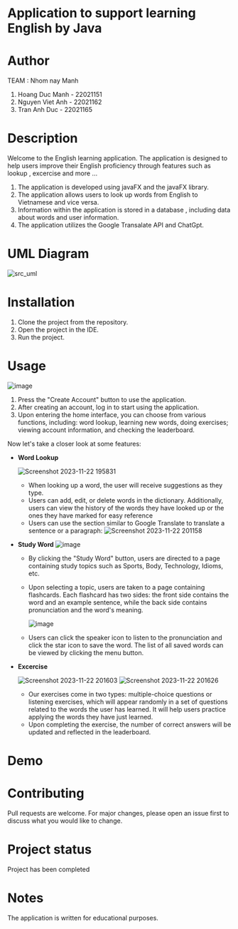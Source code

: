 # Application to support learning English by Java
# Author
TEAM : Nhom nay Manh
1. Hoang Duc Manh - 22021151
2. Nguyen Viet Anh - 22021162
3. Tran Anh Duc - 22021165
# Description
Welcome to the English learning application. The application is designed to help users improve their English proficiency through features such as lookup , excercise and more ...
1. The application is developed using javaFX and the javaFX library.
2. The application allows users to look up words from English to Vietnamese and vice versa.
3. Information within the application is stored in a database , including data about words and user information.
4. The application utilizes the Google Transalate API and ChatGpt.

# UML Diagram
![src_uml](https://github.com/mikebilly/dictionaryEn-Vi/assets/55441313/f8bed12f-5fe5-40e7-b7d1-c3b7a3288365)

# Installation
1. Clone the project from the repository.
2. Open the project in the IDE.
3. Run the project.

# Usage
![image](https://github.com/mikebilly/dictionaryEn-Vi/assets/55441313/609398fc-462f-420c-833a-d59711bd6e60)

1. Press the "Create Account" button to use the application.
2. After creating an account, log in to start using the application.
3. Upon entering the home interface, you can choose from various functions, including: word lookup, learning new words, doing exercises; viewing account information, and checking the leaderboard.

Now let's take a closer look at some features:

- **Word Lookup**


  ![Screenshot 2023-11-22 195831](https://github.com/mikebilly/dictionaryEn-Vi/assets/113889413/ae415d1f-77e1-44c4-ad31-6792d6ce0cda)
  
  - When looking up a word, the user will receive suggestions as they type.
  - Users can add, edit, or delete words in the dictionary. Additionally, users can view the history of the words they have looked up or the ones they have marked for easy reference
  - Users can use the section similar to Google Translate to translate a sentence or a paragraph:
    ![Screenshot 2023-11-22 201158](https://github.com/mikebilly/dictionaryEn-Vi/assets/113889413/15f965f1-00e4-44fe-b164-ada115b970ba)

- **Study Word**
  ![image](https://github.com/mikebilly/dictionaryEn-Vi/assets/55441313/93b9848a-e0dc-4098-a228-9a1b0cfe84c5)

  - By clicking the "Study Word" button, users are directed to a page containing study topics such as Sports, Body, Technology, Idioms, etc.
  - Upon selecting a topic, users are taken to a page containing flashcards. Each flashcard has two sides: the front side contains the word and an example sentence, while the back side contains pronunciation and the word's meaning.
    
    ![image](https://github.com/mikebilly/dictionaryEn-Vi/assets/55441313/8811ad06-6b1c-4480-95fa-efd59e991575)

  - Users can click the speaker icon to listen to the pronunciation and click the star icon to save the word. The list of all saved words can be viewed by clicking the menu button.
    
- **Excercise**

   ![Screenshot 2023-11-22 201603](https://github.com/mikebilly/dictionaryEn-Vi/assets/113889413/bb241b78-38a8-4bc5-b4fb-7097b0f994bc)
   ![Screenshot 2023-11-22 201626](https://github.com/mikebilly/dictionaryEn-Vi/assets/113889413/6e0e3839-37ad-43d9-b917-086607c57d18)
  - Our exercises come in two types: multiple-choice questions or listening exercises, which will appear randomly in a set of questions related to the words the user has learned. It will help users practice applying the words they have just learned.
  - Upon completing the exercise, the number of correct answers will be updated and reflected in the leaderboard.


# Demo

# Contributing
Pull requests are welcome. For major changes, please open an issue first to discuss what you would like to change.

# Project status
Project has been completed

# Notes
The application is written for educational purposes.
